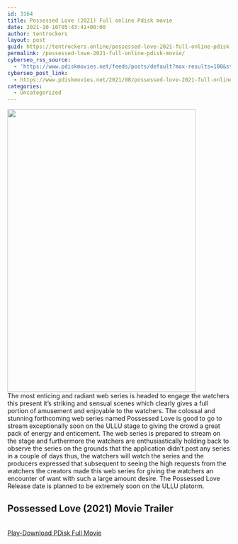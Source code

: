 ```yaml
---
id: 3164
title: Possessed Love (2021) Full online Pdisk movie
date: 2021-10-16T05:43:41+00:00
author: tentrockers
layout: post
guid: https://tentrockers.online/possessed-love-2021-full-online-pdisk-movie/
permalink: /possessed-love-2021-full-online-pdisk-movie/
cyberseo_rss_source:
  - 'https://www.pdiskmovies.net/feeds/posts/default?max-results=100&start-index=901'
cyberseo_post_link:
  - https://www.pdiskmovies.net/2021/08/possessed-love-2021-full-online-pdisk.html
categories:
  - Uncategorized
---
```

<div class="separator">
  <a href="https://1.bp.blogspot.com/-UPOwpjgJqc4/YRk9tBVpaHI/AAAAAAAAAPE/Qe3kw4tg80AaBmOP8ARhBSnfpGiF7L2JwCLcBGAsYHQ/s450/Possessed%2BLove%2B%25282021%2529%2BFull%2Bonline%2BPdisk%2Bmovie.jpg" imageanchor="1"><img loading="lazy" border="0" data-original-height="450" data-original-width="300" height="640" src="https://1.bp.blogspot.com/-UPOwpjgJqc4/YRk9tBVpaHI/AAAAAAAAAPE/Qe3kw4tg80AaBmOP8ARhBSnfpGiF7L2JwCLcBGAsYHQ/w426-h640/Possessed%2BLove%2B%25282021%2529%2BFull%2Bonline%2BPdisk%2Bmovie.jpg" width="426" /></a>
</div>



<div>
  <span>The most enticing and radiant web series is headed to engage the watchers this present it&#8217;s striking and sensual scenes which clearly gives a full portion of amusement and enjoyable to the watchers. The colossal and stunning forthcoming web series named Possessed Love is good to go to stream exceptionally soon on the ULLU stage to giving the crowd a great pack of energy and enticement. The web series is prepared to stream on the stage and furthermore the watchers are enthusiastically holding back to observe the series on the grounds that the application didn&#8217;t post any series in a couple of days thus, the watchers will watch the series and the producers expressed that subsequent to seeing the high requests from the watchers the creators made this web series for giving the watchers an encounter of want with such a large amount desire. The Possessed Love Release date is planned to be extremely soon on the ULLU platorm.</span>
</div>

<div>
  <h2>
    <span>Possessed Love (2021)&nbsp;Movie Trailer</span>
  </h2>
</div>

  
<a href="https://kofilink.com/1/bnYyaW94MDAxMDNo?dn=1" onclick="window.open('https://kofilink.com/1/bnYyaW94MDAxMDNo?dn=1','popup','width=600,height=600'); return false;" target="popup" rel="noopener"><br /> Play-Download PDisk Full Movie<br /> </a>